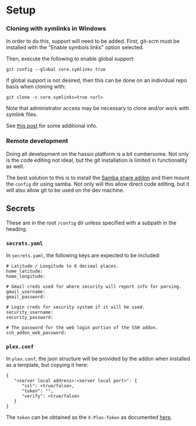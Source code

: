 # Setup


### Cloning with symlinks in Windows
In order to do this, support will need to be added.  First, git-scm must be
installed with the "Enable symbols links" option selected.

Then, execute the following to enable global support:
```
git config --global core.symlinks true
```

If global support is not desired, then this can be done on an individual repo
basis when cloning with:
```
git clone -c core.symlinks=true <url>
```

Note that administrator access may be necessary to clone and/or work with
symlink files.

See
[this post](https://stackoverflow.com/questions/5917249/git-symlinks-in-windows#answer-52097145)
for some additional info.


### Remote development
Doing all development on the hassio platform is a bit cumbersome.  Not only is
the code editing not ideal, but the git installation is limited in functionality
as well.

The best solution to this is to install the
[Samba share addon](https://www.home-assistant.io/addons/samba/) and then mount
the `config` dir using samba.  Not only will this allow direct code editing,
but it will also allow git to be used on the dev machine.



## Secrets
These are in the root `/config` dir unless specified with a subpath in the
heading.

### `secrets.yaml`
In `secrets.yaml`, the following keys are expected to be included:
```
# Latitude / Longitude to 6 decimal places.
home_latitude:
home_longitude:

# Gmail creds used for where security will report info for parsing.
gmail_username:
gmail_password:

# Login creds for security system if it will be used.
security_username:
security_password:

# The password for the web login portion of the SSH addon.
ssh_addon_web_password:
```

### `plex.conf`
In `plex.conf`, the json structure will be provided by the addon when installed
as a template, but copying it here:
```
{
   "<server local address>:<server local port>": {
      "ssl": <true/false>,
      "token": "",
      "verify": <true/false>
   }
}
```

The `token` can be obtained as the `X-Plex-Token` as documented
[here](https://support.plex.tv/articles/204059436-finding-an-authentication-token-x-plex-token/).
